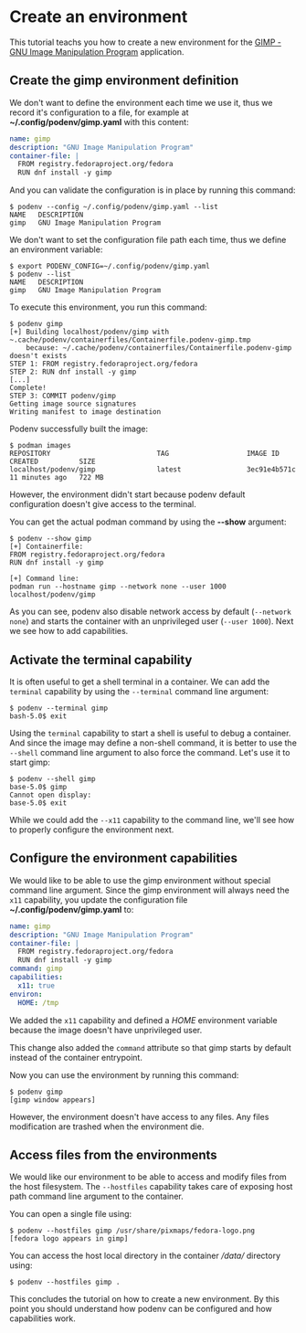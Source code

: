# Create an environment

This tutorial teachs you how to create a new environment for
the [GIMP - GNU Image Manipulation Program](https://gimp.org) application.

## Create the gimp environment definition

We don't want to define the environment each time we use it, thus we record
it's configuration to a file, for example at **~/.config/podenv/gimp.yaml**
with this content:

```yaml
name: gimp
description: "GNU Image Manipulation Program"
container-file: |
  FROM registry.fedoraproject.org/fedora
  RUN dnf install -y gimp
```

And you can validate the configuration is in place by running this command:

```console
$ podenv --config ~/.config/podenv/gimp.yaml --list
NAME   DESCRIPTION
gimp   GNU Image Manipulation Program
```

We don't want to set the configuration file path each time, thus we define
an environment variable:

```console
$ export PODENV_CONFIG=~/.config/podenv/gimp.yaml
$ podenv --list
NAME   DESCRIPTION
gimp   GNU Image Manipulation Program
```

To execute this environment, you run this command:

```console
$ podenv gimp
[+] Building localhost/podenv/gimp with ~.cache/podenv/containerfiles/Containerfile.podenv-gimp.tmp
    because: ~/.cache/podenv/containerfiles/Containerfile.podenv-gimp doesn't exists
STEP 1: FROM registry.fedoraproject.org/fedora
STEP 2: RUN dnf install -y gimp
[...]
Complete!
STEP 3: COMMIT podenv/gimp
Getting image source signatures
Writing manifest to image destination
```

Podenv successfully built the image:

```console
$ podman images
REPOSITORY                          TAG                   IMAGE ID       CREATED          SIZE
localhost/podenv/gimp               latest                3ec91e4b571c   11 minutes ago   722 MB
```

However, the environment didn't start because podenv default configuration
doesn't give access to the terminal.

You can get the actual podman command by using the **--show** argument:

```console
$ podenv --show gimp
[+] Containerfile:
FROM registry.fedoraproject.org/fedora
RUN dnf install -y gimp

[+] Command line:
podman run --hostname gimp --network none --user 1000 localhost/podenv/gimp
```

As you can see, podenv also disable network access by default (`--network none`) and
starts the container with an unprivileged user (`--user 1000`).
Next we see how to add capabilities.


## Activate the terminal capability

It is often useful to get a shell terminal in a container. We can add the `terminal` capability
by using the `--terminal` command line argument:

```console
$ podenv --terminal gimp
bash-5.0$ exit
```

Using the `terminal` capability to start a shell is useful to debug a container.
And since the image may define a non-shell command,
it is better to use the `--shell` command line argument to also force the command.
Let's use it to start gimp:

```console
$ podenv --shell gimp
base-5.0$ gimp
Cannot open display:
base-5.0$ exit
```

While we could add the `--x11` capability to the command line, we'll see how to
properly configure the environment next.


## Configure the environment capabilities

We would like to be able to use the gimp environment without special command line argument.
Since the gimp environment will always need the `x11` capability, you update the
configuration file **~/.config/podenv/gimp.yaml** to:

```yaml
name: gimp
description: "GNU Image Manipulation Program"
container-file: |
  FROM registry.fedoraproject.org/fedora
  RUN dnf install -y gimp
command: gimp
capabilities:
  x11: true
environ:
  HOME: /tmp
```

We added the `x11` capability and defined a *HOME* environment variable because the image
doesn't have unprivileged user.

This change also added the `command` attribute so that gimp starts by default instead
of the container entrypoint.

Now you can use the environment by running this command:

```console
$ podenv gimp
[gimp window appears]
```

However, the environment doesn't have access to any files.
Any files modification are trashed when the environment die.


## Access files from the environments

We would like our environment to be able to access and modify files from the host
filesystem. The `--hostfiles` capability takes care of exposing host path
command line argument to the container.

You can open a single file using:

```console
$ podenv --hostfiles gimp /usr/share/pixmaps/fedora-logo.png
[fedora logo appears in gimp]
```

You can access the host local directory in the container */data/* directory using:

```console
$ podenv --hostfiles gimp .
```


This concludes the tutorial on how to create a new environment.
By this point you should understand how podenv can be configured and how
capabilities work.

